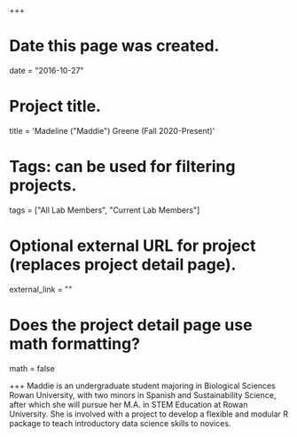 +++
# Date this page was created.
date = "2016-10-27"

# Project title.
title = 'Madeline ("Maddie") Greene (Fall 2020-Present)'

# Tags: can be used for filtering projects.
tags = ["All Lab Members", "Current Lab Members"]

# Optional external URL for project (replaces project detail page).
external_link = ""

# Does the project detail page use math formatting?
math = false


+++
Maddie is an undergraduate student majoring in Biological Sciences Rowan University, with two minors in Spanish and Sustainability Science, after which she will pursue her M.A. in STEM Education at Rowan University. She is involved with a project to develop a flexible and modular R package to teach introductory data science skills to novices.